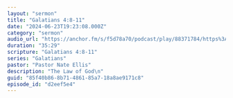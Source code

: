 ```yaml
---
layout: "sermon"
title: "Galatians 4:8-11"
date: "2024-06-23T19:23:08.000Z"
category: "sermon"
audio_url: "https://anchor.fm/s/f5d78a70/podcast/play/88371784/https%3A%2F%2Fd3ctxlq1ktw2nl.cloudfront.net%2Fproduction%2F2024-5-23%2F381450805-48000-1-f2d0e803e2a47.m4a"
duration: "35:29"
scripture: "Galatians 4:8-11"
series: "Galatians"
pastor: "Pastor Nate Ellis"
description: "The Law of God\n"
guid: "85f40b86-8b71-4861-85a7-18a8ae9171c8"
episode_id: "d2eef5e4"
---
```


